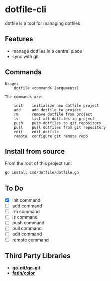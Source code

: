 # dotfile-cli
dotfile is a tool for managing dotfiles

## Features
- manage dotfiles in a central place
- sync with git

## Commands

```
Usage:
	dotfile <command> [arguments]

The commands are:

    init    initialize new dotfile project
    add     add dotfile to project
    rm	    remove dotfile from project
    ls	    list all dotfiles in project
    push    push dotfiles to git repository
    pull    pull dotfiles from git repository
    edit    edit dotfile
    remote  configure git remote repo
```

## Install from source

From the root of this project run:

```bash
go install cmd/dotfile/dotfile.go
``` 

## To Do

- [x] init command
- [ ] add command
- [ ] rm command
- [ ] ls command
- [ ] push command
- [ ] pull command
- [ ] edit command
- [ ] remote command

## Third Party Libraries

* [**go-git/go-git**](https://github.com/go-git/go-git)
* [**fatih/color**](https://github.com/fatih/color)